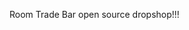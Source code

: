 Room Trade Bar open source dropshop!!!

<!---
RoomTradeBarOfficial/RoomTradeBarOfficial is a ✨ special ✨ repository because its `README.md` (this file) appears on your GitHub profile.
You can click the Preview link to take a look at your changes.
--->
